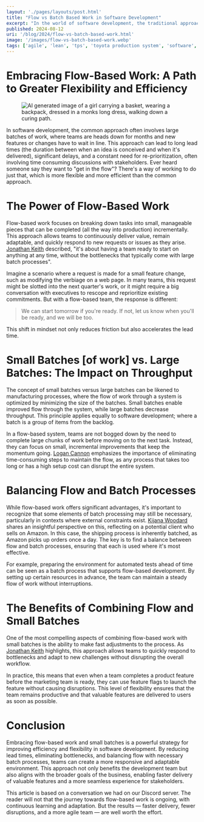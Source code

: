 ```yaml
---
layout: './pages/layouts/post.html'
title: "Flow vs Batch Based Work in Software Development"
excerpt: "In the world of software development, the traditional approach often involves large batches of work, where teams are booked up for months and new features or changes have to wait in line. This approach can lead to long lead times, significant delays, and a constant need for re-prioritization, often involving lengthy discussions with stakeholders."
published: 2024-08-12
uri: '/blog/2024/flow-vs-batch-based-work.html'
image: '/images/flow-vs-batch-based-work.webp'
tags: ['agile', 'lean', 'tps', 'toyota production system', 'software', 'flexible']
---
```

# Embracing Flow-Based Work: A Path to Greater Flexibility and Efficiency

<figure>
    <img class="full-width" src="images/flow-vs-batch-based-work.webp" alt="AI generated image of a girl carrying a basket, wearing a backpack, dressed in a monks long dress, walking down a curing path." />
</figure>

In software development, the common approach often involves large batches of work, where teams are heads down for months and new features or changes have to wait in line. This approach can lead to long lead times (the duration between when an idea is conceived and when it's delivered), significant delays, and a constant need for re-prioritization, often involving time consuming discussions with stakeholders. Ever heard someone say they want to "get in the flow"? There's a way of working to do just that, which is more flexible and more efficient than the common approach.

# The Power of Flow-Based Work

Flow-based work focuses on breaking down tasks into small, manageable pieces that can be completed (all the way into production) incrementally. This approach allows teams to continuously deliver value, remain adaptable, and quickly respond to new requests or issues as they arise. [Jonathan Keith](ttps://www.linkedin.com/in/jonathanrkeith/ "Jonathan's LinkedIn Profile") described, "it's about having a team ready to start on anything at any time, without the bottlenecks that typically come with large batch processes".

Imagine a scenario where a request is made for a small feature change, such as modifying the verbiage on a web page. In many teams, this request might be slotted into the next quarter's work, or it might require a big conversation with executives to rescope and reprioritize existing commitments. But with a flow-based team, the response is different:

> We can start tomorrow if you're ready. If not, let us know when you'll be ready, and we will be too.

This shift in mindset not only reduces friction but also accelerates the lead time.

# Small Batches [of work] vs. Large Batches: The Impact on Throughput

The concept of small batches versus large batches can be likened to manufacturing processes, where the flow of work through a system is optimized by minimizing the size of the batches. Small batches enable improved flow through the system, while large batches decrease throughput. This principle applies equally to software development; where a batch is a group of items from the backlog.

In a flow-based system, teams are not bogged down by the need to complete large chunks of work before moving on to the next task. Instead, they can focus on small, incremental improvements that keep the momentum going. [Logan Cannon](https://www.linkedin.com/in/logandell/ "Logan's LinkedIn Profile") emphasizes the importance of eliminating time-consuming steps to maintain the flow, as any process that takes too long or has a high setup cost can disrupt the entire system.

# Balancing Flow and Batch Processes

While flow-based work offers significant advantages, it's important to recognize that some elements of batch processing may still be necessary, particularly in contexts where external constraints exist. [Kijana Woodard](https://www.linkedin.com/in/kijanawoodard/ "Kijana's LinkedIn Profile") shares an insightful perspective on this, reflecting on a potential client who sells on Amazon. In this case, the shipping process is inherently batched, as Amazon picks up orders once a day. The key is to find a balance between flow and batch processes, ensuring that each is used where it's most effective.

For example, preparing the environment for automated tests ahead of time can be seen as a batch process that supports flow-based development. By setting up certain resources in advance, the team can maintain a steady flow of work without interruptions.

# The Benefits of Combining Flow and Small Batches

One of the most compelling aspects of combining flow-based work with small batches is the ability to make fast adjustments to the process. As [Jonathan Keith](ttps://www.linkedin.com/in/jonathanrkeith/ "Jonathan's LinkedIn Profile") highlights, this approach allows teams to quickly respond to bottlenecks and adapt to new challenges without disrupting the overall workflow.

In practice, this means that even when a team completes a product feature before the marketing team is ready, they can use feature flags to launch the feature without causing disruptions. This level of flexibility ensures that the team remains productive and that valuable features are delivered to users as soon as possible.

# Conclusion

Embracing flow-based work and small batches is a powerful strategy for improving efficiency and flexibility in software development. By reducing lead times, eliminating bottlenecks, and balancing flow with necessary batch processes, teams can create a more responsive and adaptable environment. This approach not only benefits the development team but also aligns with the broader goals of the business, enabling faster delivery of valuable features and a more seamless experience for stakeholders.

This article is based on a conversation we had on our Discord server. The reader will not that the journey towards flow-based work is ongoing, with continuous learning and adaptation. But the results — faster delivery, fewer disruptions, and a more agile team — are well worth the effort.
